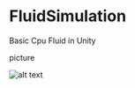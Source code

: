 # FluidSimulation

Basic Cpu Fluid in Unity 


picture 

![alt text](https://github.com/[username]/[reponame]/blob/[branch]/image.jpg?raw=true)

